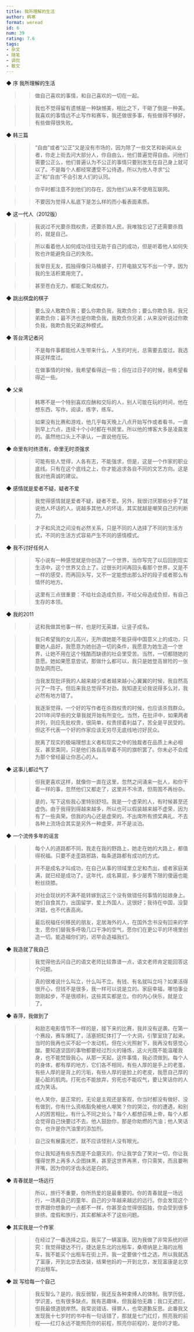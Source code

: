```yaml
---
title: 我所理解的生活
author: 韩寒
format: weread
id: 6
num: 39
rating: 7.6
tags:
- 杂文
- 随笔
- 调侃
- 散文
---
```


◆ 序 我所理解的生活

>> 做自己喜欢的事情，和自己喜欢的一切在一起。

>> 我也不觉得留有遗憾是一种缺憾美，相比之下，干砸了倒是一种美。我喜欢的事情远不止写作和赛车，我还做很多事，有些做得不够好，有些做得很失败。


◆ 韩三篇

>> “自由”或者“公正”又是没有市场的，因为除了一些文艺和新闻从业者，你走上街去问大部分人，你自由么，他们普遍觉得自由。问他们需要公正么，他们普遍认为不公正的事情只要别发生在自己身上就可以了。不是每个人都经常遭受不公待遇，所以为他人寻求“公正”和“自由”不会引发人们的认同。

>> 你平时都注意不到他们的存在，因为他们从来不使用互联网。

>> 不要因为觉得人私底下是怎么样的而小看表面素质。


◆ 这一代人（2012版）

>> 我说过不光要杀戮权贵，还要杀戮人民，我唯独忘记了还需要杀戮的，就是自己。

>> 所以看着他人如何成功往往无助于自己的成功，但是听着他人如何失败也许能避免自己的失败。

>> 我举目无友，孤独得像只马桶搋子，打开电脑又写不出一个字，因为我的生活积累用完了。

>> 甚至苍白无力，都能汇聚成权力。


◆ 跳出棋盘的棋子

>> 要么没人敢欺负我；要么你欺负我，我欺负你；要么你欺负我，我兄弟欺负你；最不济也是你欺负我，我欺负你兄弟；从来没听说过你欺负我，我欺负我兄弟这种模式。


◆ 答台湾记者问

>> 不是每件事都能给人生带来什么，人生的时光，总需要去度过。我选择这样度过。

>> 在做事情的时候，我希望看得远一些；但在过日子的时候，我希望看得近一些。


◆ 父亲

>> 韩寒不是一个特别喜欢应酬和交际的人，别人可能在玩的时间，他在想东西，写作，阅读，练字，练车。

>> 如果没有比赛和游戏，他几乎每天晚上八点开始写作或者看书，一直到早上六点，连续十个小时都在书房里。所以他的博客大多是凌晨发的。虽然他口头上不承认，一直说他在玩。


◆ 命里有时终须有，命里无时须强求

>> 可能有些人觉得，人各有志，不能强求，但是，这是一个作家的职业底线。只有在这个底线之上，你才能追求各自不同的文艺方向。这是我对他真诚的建议。


◆ 感情就是爱者不疑，疑者不爱

>> 我觉得感情就是爱者不疑，疑者不爱。另外，我很讨厌那些分手了就说他人坏话的人，说越多其他人的坏话，其实就越是嘲笑自己的判断力。

>> 才子和风流之间没有必然关系，只是不同的人选择了不同的生活方式，不同的生活方式容易产生不同的感情模式。


◆ 我不讨好任何人

>> 写小说有一种感觉就是你创造了一个世界，当你写完了以后回到现实生活中，这个世界又合上了。过很长时间再回头看那个世界，又是不一样的感受，而再回头写，又不一定能想出那么好的段子或者那么有情怀的地方。

>> 这里有三点很重要：不给社会造成负担，不给父母造成负担，有自己生存的本领。


◆ 我的2011

>> 这和我做其他事一样，也是时无英雄，让竖子成名。

>> 我只希望我的女儿高兴，无所谓她能不能获得中国意义上的成功，只要她人品好，我愿意为她创造一切的条件，我愿意为她生造一个世界，让她不用在这个残酷而缺德的社会里受苦。当然，一切都随她的意愿。她如果愿意尝试，那做什么都可以，我只是她登高冒险的一张防坠网而已。

>> 当我发现批评我的人越来越少或者越来越小心翼翼的时候，我自然高兴了一阵子。但后来我总觉得不对劲，我知道无论我说得多么对，我必然有地方错了。

>> 我逐渐觉得，一个好的写作者在杀戮权贵的时候，也应该杀戮群众。2011年间早些的文章我就开始有所变化。当然，在批评中，如果两者并列，则应先批权贵，很简单，权贵捞着利益了，苦全是平民受的。但这不代表一个好的作家应该无穷尽无底线地讨好民众。

>> 脱离了现实的极端理想主义者和现实之中的独裁者在品质上未必相反，甚至类同，只是他们各自高举着不同的旗帜罢了。你未必不会成为那个曾经最让你恶心的人。


◆ 这事儿都过气了

>> 但我更喜欢这样，就像你一直在这里，忽然之间涌来一批人，和你干着一样的事，忽然他们又都走了，这里并不冷清，但周围不再纷杂。

>> 是的，写下这些我心里特别舒坦。我是一个虚荣的人，有时候甚至还虚伪。由于我得到得越来越多，所以也可以假装越来越不虚荣，因为有了一些真荣。但我的内心还是虚荣的。不出席所有颁奖典礼、不去各种上流场合其实是另外一种虚荣，并不是淡泊。


◆ 一个流传多年的谣言

>> 每个人的道路都不同，我走在我的野路上，她走在她的大路上，都值得祝福。只要不走歪路邪路，每条道路都有成功的方式。

>> 并不是成名才叫成功，在自己从事的领域里立足和杰出，或者家庭美满，就已经是成功了。这年代，成名算屁，多少屡秀下限的傻逼也能粉丝绕膝。

>> 对社会现状的不满不能转嫁到这三个没有做错任何事情的姑娘身上。她们自食其力，出国留学，爱上外国人，这很好；我待在中国，没娶洋妞，也不代表高尚。

>> 最后祝福任何移民的朋友，定居海外的人，在国外念书没有回来的学生，愿你们替我多呼吸几口干净的空气，愿你们在更公平的环境里创造一切。能造福你们的，迟早会造福我们。


◆ 我造就了我自己

>> 我觉得他去问自己的语文老师比较靠谱一点，语文老师肯定能回答这个问题。

>> 真的很难说什么叫立，什么叫不立。有钱、有名就叫立吗？如果活得很开心，但钱不是很多，我一样可以说是立的。家庭幸福，哪怕事业刚刚起步，不是很顺利，这些其实都是立。你的内心快乐，就是立了。


◆ 春萍，我做到了

>> 和励志电影情节不一样的是，接下来的比赛，我并没有逆袭。在第一个赛段，赛车爆缸了，活塞把缸体打了一个大洞，引擎室烧了起来。当时的我再也买不起一个发动机，但在火光照射下，我再没有感觉心酸。要知道坚固的事物都要经过烈火的锤炼，这火光既不能温暖我身，也不能焚毁我心。从那一天起，这件事情，我必须做到。每个人的身体，都有厚的地方，它们各不相同，有些人厚的是手上的老茧，有些人厚的是背上的污垢，有些人厚的是脸上的老皮，我愿自己厚的是心脏的肌肉。打死也不能放弃，穷死也不能叹气，要让笑话你的人成为笑话。

>> 他人笑你，是正常的，无论是主观还是客观，你当时都没有做好、没有做到，你有什么资格豁免被他人嘲笑？你的哭泣，你的遭遇，和别人的困苦相比，有什么不同之处么？每个人都想召唤上帝，每个人都会觉得自己快要过不去。他人鼓励你，那是你助燃的汽油；他人笑话你，也许是你汽油里的添加剂。

>> 自己没有展露光芒，就不应该怪别人没有眼光。

>> 你让我知道有些东西是不会磨灭的，你让我学会了笑对一切，你让我懂得世界上再多人企图抹黑，甚至这世界再黑，你只需笑，而且要咧开嘴，因为你的牙齿永远是白的。


◆ 青春就是一场远行

>> 所以，旅行不重要，你所热爱的是最重要的。你的青春就是一场远行，一场离自己的童年、自己的少年越来越远的远行。你会发现这个世界跟你想象的一点都不一样，你甚至会觉得很孤独，你会受到很多排挤。度假和旅行，其实都解决不了这些问题。


◆ 其实我是一个作家

>> 在经过了一番选择之后，我买了一辆富康。因为我做了非常系统的研究：我觉得捷达不行，捷达是东北的出租车，桑塔纳是上海的出租车，我不能买个出租车在街上开。我一定要做个性之选，所以我就选了富康，开到北京去改装，结果他妈的一开到北京，发现富康是北京的出租车。


◆ 跋 写给每一个自己

>> 我反智么？是的，我反弱智，我还反各种束缚人的体制。我学历低，学识差，也有很多缺点。我有恶趣味，但我最怕无趣；我口无遮拦，但我最恨道貌岸然。我常说错话、得罪人，也常道歉反思。此番我又发现我十七岁时的书中有一句话错了，那就是七门红灯，照亮我的前程——红灯永远不能照亮你的前程，照亮你前程的，是你的才能。


